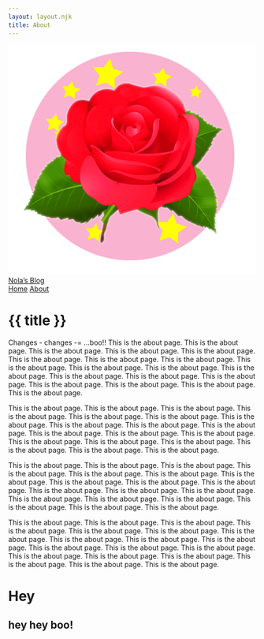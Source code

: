 ```yaml
---
layout: layout.njk
title: About
---
```

<nav class="nav">
  <div class="nav-left">
    <a class="brand" href="/"><img src="/assets/img/nola-logo.png">Nola’s Blog</a>
  </div> 
  <div class="nav-right">
    <div class="tabs">
      <a href="/">Home</a>
      <a class="active" href="/about">About</a>

  </div>
</nav>

# {{ title }}

Changes - changes -= ...boo!! This is the about page. This is the about page. This is the about page. This is the about page. This is the about page. This is the about page. This is the about page. This is the about page. This is the about page. This is the about page. This is the about page. This is the about page. This is the about page. This is the about page. This is the about page. This is the about page. This is the about page. This is the about page. This is the about page. 

This is the about page. This is the about page. This is the about page. This is the about page. This is the about page. This is the about page. This is the about page. This is the about page. This is the about page. This is the about page. This is the about page. This is the about page. This is the about page. This is the about page. This is the about page. This is the about page. This is the about page. This is the about page. This is the about page. 

This is the about page. This is the about page. This is the about page. This is the about page. This is the about page. This is the about page. This is the about page. This is the about page. This is the about page. This is the about page. This is the about page. This is the about page. This is the about page. This is the about page. This is the about page. This is the about page. This is the about page. This is the about page. This is the about page. 

This is the about page. This is the about page. This is the about page. This is the about page. This is the about page. This is the about page. This is the about page. This is the about page. This is the about page. This is the about page. This is the about page. This is the about page. This is the about page. This is the about page. This is the about page. This is the about page. This is the about page. This is the about page. This is the about page. 

# Hey

## hey hey boo!
